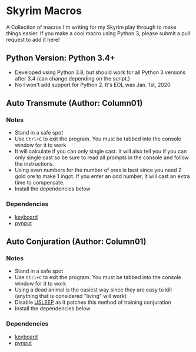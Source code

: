 # Skyrim Macros

A Collection of macros I'm writing for my Skyrim play through to make things easier. If you make a cool macro using Python 3, please submit a pull request to add it here!

## Python Version: Python 3.4+

- Developed using Python 3.8, but should work for all Python 3 versions after 3.4 (can change depending on the script.)
- No I won't add support for Python 2. It's EOL was Jan. 1st, 2020

## Auto Transmute (Author: Column01)

### Notes
- Stand in a safe spot
- Use `Ctrl+C` to exit the program. You must be tabbed into the console window for it to work
- It will calculate if you can only single cast. It will also tell you if you can only single cast so be sure to read all prompts in the console and follow the instructions.
- Using even numbers for the number of ores is best since you need 2 gold ore to make 1 ingot. If you enter an odd number, it will cast an extra time to compensate.
- Install the dependencies below

### Dependencies
- [keyboard](https://pypi.org/project/keyboard/)
- [pynput](https://pypi.org/project/pynput/)

## Auto Conjuration (Author: Column01)

### Notes
- Stand in a safe spot
- Use `Ctrl+C` to exit the program. You must be tabbed into the console window for it to work
- Using a dead animal is the easiest way since they are easy to kill (anything that is considered "living" will work)
- Disable [USLEEP](https://www.nexusmods.com/skyrim/mods/71214) as it patches this method of training conjuration
- Install the dependencies below

### Dependencies
- [keyboard](https://pypi.org/project/keyboard/)
- [pynput](https://pypi.org/project/pynput/)